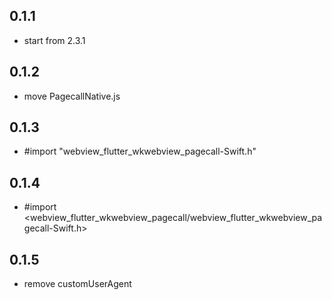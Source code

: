 ## 0.1.1

- start from 2.3.1

## 0.1.2

- move PagecallNative.js

## 0.1.3

- #import "webview_flutter_wkwebview_pagecall-Swift.h"

## 0.1.4

- #import <webview_flutter_wkwebview_pagecall/webview_flutter_wkwebview_pagecall-Swift.h>

## 0.1.5

- remove customUserAgent
